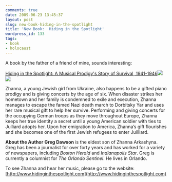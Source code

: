 ```yaml
---
comments: true
date: 2009-06-23 13:45:37
layout: post
slug: new-book-hiding-in-the-spotlight
title: 'New Book:  Hiding in the Spotlight'
wordpress_id: 133
tags:
- book
- holocaust
---
```


A book by the father of a friend of mine, sounds interesting:

[Hiding in the Spotlight: A Musical Prodigy's Story of Survival, 1941-1946![](http://ecx.images-amazon.com/images/I/41x9sH%2Ba34L._SL500_AA240_.jpg)](http://www.amazon.com/gp/product/1605980455?ie=UTF8&tag=hazujewi-20&linkCode=as2&camp=1789&creative=9325&creativeASIN=1605980455)![](http://www.assoc-amazon.com/e/ir?t=hazujewi-20&l=as2&o=1&a=1605980455)

Zhanna, a young Jewish girl from Ukraine, also happens to be a gifted piano prodigy and is giving concerts by the age of six. When disaster strikes her hometown and her family is condemned to exile and execution, Zhanna manages to escape the famed Nazi death march to Dorbitsky Yar and uses her rare musical gift to help her survive. Performing and giving concerts for the occupying German troops as they move throughout Europe, Zhanna keeps her true identity a secret until a young American soldier with ties to Julliard adopts her. Upon her emigration to America, Zhanna’s gift flourishes and she becomes one of the first Jewish refugees to enter Juilliard.

**About the Author**
**Greg Dawson** is the eldest son of Zhanna Arkashyna. Greg has been a journalist for over forty years and has worked for a variety of newspapers, including _Boston Herald_ and _Indianapolis Star_.  Greg is currently a columnist for _The Orlando Sentinel_. He lives in Orlando.

To see Zhanna and hear her music, please go to the website: [http://www.hidinginthespotlight.com](http://www.hidinginthespotlight.com)

